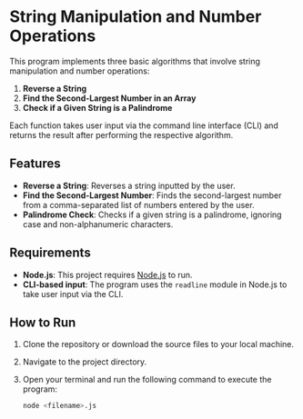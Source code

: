 # String Manipulation and Number Operations

This program implements three basic algorithms that involve string manipulation and number operations:

1. **Reverse a String**
2. **Find the Second-Largest Number in an Array**
3. **Check if a Given String is a Palindrome**

Each function takes user input via the command line interface (CLI) and returns the result after performing the respective algorithm.


## Features

- **Reverse a String**: Reverses a string inputted by the user.
- **Find the Second-Largest Number**: Finds the second-largest number from a comma-separated list of numbers entered by the user.
- **Palindrome Check**: Checks if a given string is a palindrome, ignoring case and non-alphanumeric characters.


## Requirements

- **Node.js**: This project requires [Node.js](https://nodejs.org/) to run.
- **CLI-based input**: The program uses the `readline` module in Node.js to take user input via the CLI.


## How to Run
1. Clone the repository or download the source files to your local machine.

2. Navigate to the project directory.
2. Open your terminal and run the following command to execute the program:
   ```bash
   node <filename>.js
